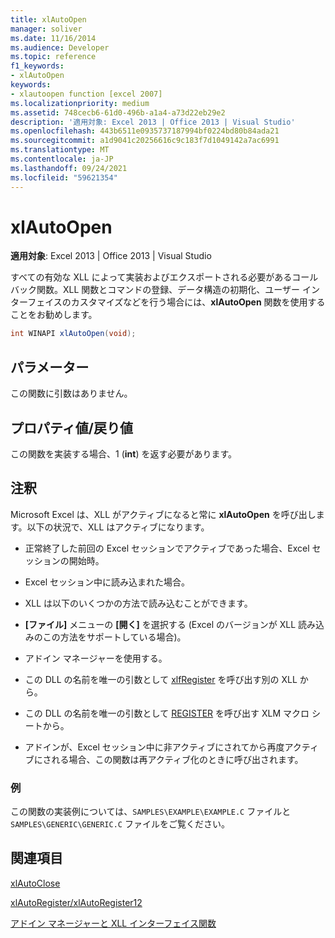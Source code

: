 ```yaml
---
title: xlAutoOpen
manager: soliver
ms.date: 11/16/2014
ms.audience: Developer
ms.topic: reference
f1_keywords:
- xlAutoOpen
keywords:
- xlautoopen function [excel 2007]
ms.localizationpriority: medium
ms.assetid: 748cecb6-61d0-496b-a1a4-a73d22eb29e2
description: '適用対象: Excel 2013 | Office 2013 | Visual Studio'
ms.openlocfilehash: 443b6511e0935737187994bf0224bd80b84ada21
ms.sourcegitcommit: a1d9041c20256616c9c183f7d1049142a7ac6991
ms.translationtype: MT
ms.contentlocale: ja-JP
ms.lasthandoff: 09/24/2021
ms.locfileid: "59621354"
---
```

# <a name="xlautoopen"></a>xlAutoOpen

 **適用対象**: Excel 2013 | Office 2013 | Visual Studio 
  
すべての有効な XLL によって実装およびエクスポートされる必要があるコールバック関数。XLL 関数とコマンドの登録、データ構造の初期化、ユーザー インターフェイスのカスタマイズなどを行う場合には、**xlAutoOpen** 関数を使用することをお勧めします。 
  
```cs
int WINAPI xlAutoOpen(void);
```

## <a name="parameters"></a>パラメーター

この関数に引数はありません。
  
## <a name="property-valuereturn-value"></a>プロパティ値/戻り値

この関数を実装する場合、1 (**int**) を返す必要があります。
  
## <a name="remarks"></a>注釈

Microsoft Excel は、XLL がアクティブになると常に **xlAutoOpen** を呼び出します。以下の状況で、XLL はアクティブになります。 
  
- 正常終了した前回の Excel セッションでアクティブであった場合、Excel セッションの開始時。
    
- Excel セッション中に読み込まれた場合。
    
- XLL は以下のいくつかの方法で読み込むことができます。
    
- **[ファイル]** メニューの **[開く]** を選択する (Excel のバージョンが XLL 読み込みのこの方法をサポートしている場合)。 
    
- アドイン マネージャーを使用する。
    
- この DLL の名前を唯一の引数として [xlfRegister](xlfregister-form-1.md) を呼び出す別の XLL から。 
    
- この DLL の名前を唯一の引数として [REGISTER](xlfregister-form-1.md) を呼び出す XLM マクロ シートから。 
    
- アドインが、Excel セッション中に非アクティブにされてから再度アクティブにされる場合、この関数は再アクティブ化のときに呼び出されます。
    
### <a name="example"></a>例

この関数の実装例については、`SAMPLES\EXAMPLE\EXAMPLE.C` ファイルと `SAMPLES\GENERIC\GENERIC.C` ファイルをご覧ください。
  
## <a name="see-also"></a>関連項目



[xlAutoClose](xlautoclose.md)
  
[xlAutoRegister/xlAutoRegister12](xlautoregister-xlautoregister12.md)


[アドイン マネージャーと XLL インターフェイス関数](add-in-manager-and-xll-interface-functions.md)

